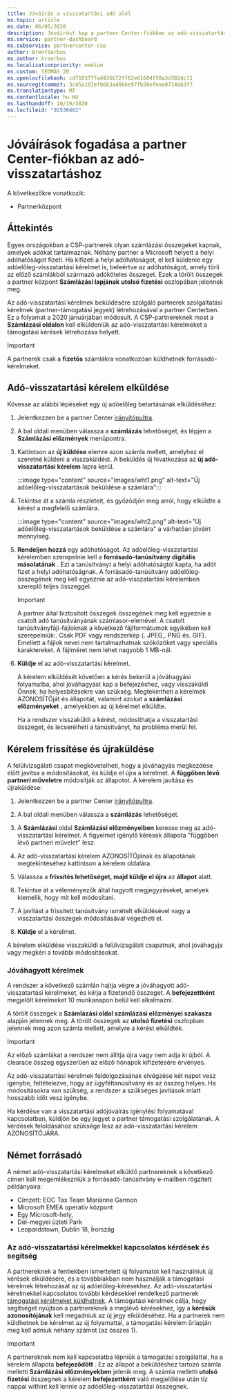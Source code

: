 ```yaml
---
title: Jóváírás a visszatartási adó alól
ms.topic: article
ms.date: 06/05/2020
description: Jóváírást kap a partner Center-fiókban az adó-visszatartáshoz. Az információ az adó-visszatartási kérelem elküldésének lépéseit tartalmazza.
ms.service: partner-dashboard
ms.subservice: partnercenter-csp
author: BrentSerbus
ms.author: brserbus
ms.localizationpriority: medium
ms.custom: SEOMAY.20
ms.openlocfilehash: cd718377fad435b72ff62e61604f58a3d302dc11
ms.sourcegitcommit: 3c45a181ef86b3a4866e97fb50efeae8714ab3f7
ms.translationtype: MT
ms.contentlocale: hu-HU
ms.lasthandoff: 10/19/2020
ms.locfileid: "92530462"
---
```

# <a name="receive-credit-on-your-partner-center-account-for-tax-withholding"></a>Jóváírások fogadása a partner Center-fiókban az adó-visszatartáshoz

A következőkre vonatkozik:

- Partnerközpont

## <a name="overview"></a>Áttekintés

Egyes országokban a CSP-partnerek olyan számlázási összegeket kapnak, amelyek adókat tartalmaznak. Néhány partner a Microsoft helyett a helyi adóhatóságot fizeti. Ha kifizeti a helyi adóhatóságot, el kell küldenie egy adóelőleg-visszatartási kérelmet is, beleértve az adóhatóságot, amely törli az előző számlákból származó adóköteles összeget. Ezek a törölt összegek a partner központ **Számlázási lapjának** **utolsó fizetési** oszlopában jelennek meg.

Az adó-visszatartási kérelmek beküldésére szolgáló partnerek szolgáltatási kérelmek (partner-támogatási jegyek) létrehozásával a partner Centerben. Ez a folyamat a 2020 januárjában módosult. A CSP-partnereknek most a **Számlázási oldalon** kell elküldeniük az adó-visszatartási kérelmeket a támogatási kérések létrehozása helyett.

> [!IMPORTANT]
> A partnerek csak a **fizetős** számlákra vonatkozóan küldhetnek forrásadó-kérelmeket.

## <a name="submit-a-tax-withholding-request"></a>Adó-visszatartási kérelem elküldése

Kövesse az alábbi lépéseket egy új adóelőleg betartásának elküldéséhez:

1. Jelentkezzen be a partner Center [irányítópultra](https://partner.microsoft.com/dashboard/home).

2. A bal oldali menüben válassza a **számlázás** lehetőséget, és lépjen a **Számlázási előzmények** menüpontra.

3. Kattintson az **új küldése** elemre azon számla mellett, amelyhez el szeretné küldeni a visszaküldést. A beküldés új hivatkozása az **új adó-visszatartási kérelem** lapra kerül.

   :::image type="content" source="images/wht1.png" alt-text="Új adóelőleg-visszatartások beküldése a számlára":::

4. Tekintse át a számla részleteit, és győződjön meg arról, hogy elküldte a kérést a megfelelő számlára.

   :::image type="content" source="images/wht2.png" alt-text="Új adóelőleg-visszatartások beküldése a számlára" a várhatóan jóváírt mennyiség.

6. **Rendeljen hozzá** egy adóhatóságot. Az adóelőleg-visszatartási kérelemben szerepelnie kell a **forrásadó-tanúsítvány** **digitális másolatának** . Ezt a tanúsítványt a helyi adóhatóságtól kapta, ha adót fizet a helyi adóhatóságnak. A forrásadó-tanúsítvány adóelőleg-összegének meg kell egyeznie az adó-visszatartási kérelemben szereplő teljes összeggel.

   > [!IMPORTANT]
   > A partner által biztosított összegek összegének meg kell egyeznie a csatolt adó tanúsítványának számlasor-elemével. A csatolt tanúsítványfájl-fájloknak a következő fájlformátumok egyikében kell szerepelniük:. Csak PDF vagy rendszerkép (. JPEG,. PNG és. GIF). Emellett a fájlok nevei nem tartalmazhatnak szóközöket vagy speciális karaktereket. A fájlméret nem lehet nagyobb 1 MB-nál.

7. **Küldje** el az adó-visszatartási kérelmet.

   A kérelem elküldését követően a kérés bekerül a jóváhagyási folyamatba, ahol jóváhagyást kap a befejezéshez, vagy visszaküldi Önnek, ha helyesbítésekre van szükség. Megtekintheti a kérelmek AZONOSÍTÓját és állapotát, valamint azokat a **számlázási előzményeket** , amelyekben az új kérelmet elküldte.

   Ha a rendszer visszaküldi a kérést, módosíthatja a visszatartási összeget, és lecserélheti a tanúsítványt, ha probléma merül fel.

## <a name="update-request-and-resubmit"></a>Kérelem frissítése és újraküldése

A felülvizsgálati csapat megkövetelheti, hogy a jóváhagyás megkezdése előtt javítsa a módosításokat, és küldje el újra a kérelmet. A **függőben lévő partneri műveletre** módosítják az állapotot. A kérelem javítása és újraküldése:

1. Jelentkezzen be a partner Center [irányítópultra](https://partner.microsoft.com/dashboard/home).

2. A bal oldali menüben válassza a **számlázás** lehetőséget.

3. A **Számlázási** oldal **Számlázási előzményeiben** keresse meg az adó-visszatartási kérelmet. A figyelmet igénylő kérések állapota "függőben lévő partneri művelet" lesz.

4. Az adó-visszatartási kérelem AZONOSÍTÓjának és állapotának megtekintéséhez kattintson a kérelem oldalára.

5. Válassza a **frissítés lehetőséget, majd küldje el újra** az **állapot** alatt.

6. Tekintse át a véleményezők által hagyott megjegyzéseket, amelyek kiemelik, hogy mit kell módosítani.

7. A javítást a frissített tanúsítvány ismételt elküldésével vagy a visszatartási összegek módosításával végezheti el.

8. **Küldje** el a kérelmet.

A kérelem elküldése visszaküldi a felülvizsgálati csapatnak, ahol jóváhagyja vagy megkéri a további módosításokat.

### <a name="approved-requests"></a>Jóváhagyott kérelmek

A rendszer a következő számlán hajtja végre a jóváhagyott adó-visszatartási kérelmeket, és kiírja a fizetendő összeget. A **befejezettként** megjelölt kérelmeket 10 munkanapon belül kell alkalmazni. 

A törölt összegek a **Számlázási oldal számlázási előzményei szakasza** alapján jelennek meg. A törölt összegek az **utolsó fizetési** oszlopban jelennek meg azon számla mellett, amelyre a kérést elküldték.

   > [!IMPORTANT]
   > Az előző számlákat a rendszer nem állítja újra vagy nem adja ki újból. A clearace összeg egyszerűen az előző hónapok kifizetésére érvényes.

Az adó-visszatartási kérelmek feldolgozásának elvégzése két napot vesz igénybe, feltételezve, hogy az ügyféltanúsítvány és az összeg helyes. Ha módosításokra van szükség, a rendszer a szükséges javítások miatt hosszabb időt vesz igénybe.

Ha kérdése van a visszatartási adójóváírás igénylési folyamatával kapcsolatban, küldjön be egy jegyet a partner támogatási szolgálatának. A kérdések feloldásához szüksége lesz az adó-visszatartási kérelem AZONOSÍTÓJÁRA.

## <a name="german-tax-withholding"></a>Német forrásadó

A német adó-visszatartási kérelmeket elküldő partnereknek a következő címen kell megemlékezniük a forrásadó-tanúsítvány e-mailben rögzített példányaira:

- Címzett: EOC Tax Team Marianne Gannon
- Microsoft EMEA operatív központ
- Egy Microsoft-hely,
- Dél-megyei üzleti Park
- Leopardstown, Dublin 18, Írország

### <a name="questions-and-assistance-for-tax-withholding-requests"></a>Az adó-visszatartási kérelmekkel kapcsolatos kérdések és segítség

A partnereknek a fentiekben ismertetett új folyamatot kell használniuk új kérések elküldésére, és a továbbiakban nem használják a támogatási kérelmek létrehozását az új adóelőleg-kérésekhez. Az adó-visszatartási kérelmekkel kapcsolatos további kérdésekkel rendelkező partnerek [támogatási kérelmeket küldhetnek](https://partner.microsoft.com/dashboard/support/csp/servicerequests/create?stage=2&topicid=9227afa6-babf-3917-acee-67db7860f5ed). A támogatási kérelmek célja, hogy segítséget nyújtson a partnereknek a meglévő kérésekhez, így a **kérésük azonosítójának** kell megadniuk az új jegy elküldéséhez. Ha a partnerek nem küldhetnek be kérelmet az új folyamattal, a támogatási kérelem űrlapján meg kell adniuk néhány számot (az összes 1). 

   > [!IMPORTANT]
   > A partnereknek nem kell kapcsolatba lépniük a támogatási szolgálattal, ha a kérelem állapota **befejeződött** . Ez az állapot a beküldéshez tartozó számla melletti **Számlázási előzményekben** jelenik meg. A számla melletti **utolsó fizetési** összegnek a kérelem **befejezettként** való megjelölése után tíz nappal withint kell lennie az adóelőleg-visszatartási összegnek.
